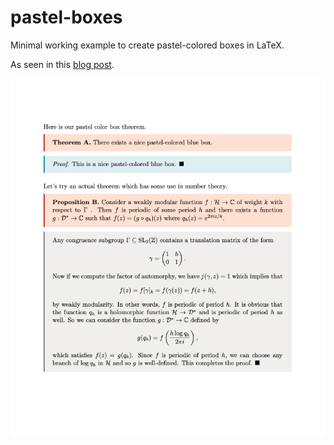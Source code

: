 # pastel-boxes

Minimal working example to create pastel-colored boxes in LaTeX.

As seen in this [blog post](https://salfaris.me/blog/2021-04-07-pastel-colored-boxes-using-tcolorbox.html).

![example](./example.png)